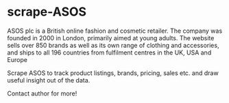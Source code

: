 # scrape-ASOS

ASOS plc is a British online fashion and cosmetic retailer. The company was founded in 2000 in London, primarily aimed at young adults. The website sells over 850 brands as well as its own range of clothing and accessories, and ships to all 196 countries from fulfilment centres in the UK, USA and Europe

Scrape ASOS to track product listings, brands, pricing, sales etc. and draw useful insight out of the data.

Contact author for more!

